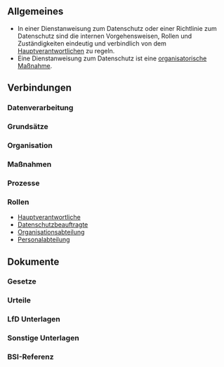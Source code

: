 ## Allgemeines
- In einer Dienstanweisung zum Datenschutz oder einer Richtlinie zum Datenschutz sind die internen Vorgehensweisen, Rollen und Zuständigkeiten eindeutig und verbindlich von dem [Hauptverantwortlichen](../Organisation/Rolle-Hauptverantwortliche.md) zu regeln.
- Eine Dienstanweisung zum Datenschutz ist eine [organisatorische Maßnahme](../Organisation/TOM.md).
## Verbindungen
### Datenverarbeitung
### Grundsätze
### Organisation
### Maßnahmen
### Prozesse
### Rollen
- [Hauptverantwortliche](../Organisation/Rolle-Hauptverantwortliche.md)
- [Datenschutzbeauftragte](../Organisation/Rolle-DSB.md)
- [Organisationsabteilung](../Organisation/Rolle-Organisationsabteilung.md)
- [Personalabteilung](../Organisation/Rolle-Personalabteilung.md)
## Dokumente
### Gesetze
### Urteile
### LfD Unterlagen
### Sonstige Unterlagen
### BSI-Referenz
